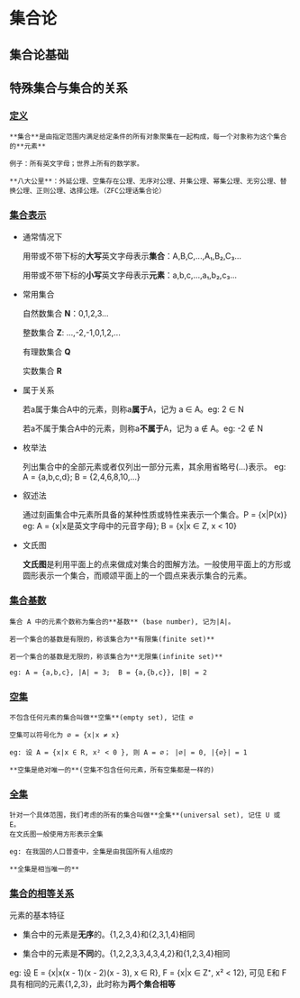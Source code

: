 # 集合论

## 集合论基础

## 特殊集合与集合的关系

### [定义](#定义)

    **集合**是由指定范围内满足给定条件的所有对象聚集在一起构成，每一个对象称为这个集合的**元素**
  
    例子：所有英文字母；世界上所有的数学家。

    **八大公里**：外延公理、空集存在公理、无序对公理、并集公理、幂集公理、无穷公理、替换公理、正则公理、选择公理。（ZFC公理话集合论）

### [集合表示](#集合表示)

- 通常情况下

    用带或不带下标的**大写**英文字母表示**集合**：A,B,C,...,A₁,B₂,C₃...

    用带或不带下标的**小写**英文字母表示**元素**：a,b,c,...,a₁,b₂,c₃...

- 常用集合

    自然数集合 **N**：0,1,2,3...

    整数集合 **Z**: ...,-2,-1,0,1,2,...

    有理数集合 **Q**

    实数集合 **R**

- 属于关系

    若a属于集合A中的元素，则称a**属于**A，记为 a ∈ A。eg: 2 ∈ N

    若a不属于集合A中的元素，则称a**不属于**A，记为 a ∉ A。eg: -2 ∉ N

- 枚举法

    列出集合中的全部元素或者仅列出一部分元素，其余用省略号(...)表示。
    eg: A = {a,b,c,d}; B = {2,4,6,8,10,...}

- 叙述法

    通过刻画集合中元素所具备的某种性质或特性来表示一个集合。P = {x|P(x)}
    eg: A = {x|x是英文字母中的元音字母}; B = {x|x ∈ Z, x < 10}

- 文氏图

    **文氏图**是利用平面上的点来做成对集合的图解方法。一般使用平面上的方形或圆形表示一个集合，而顺颂平面上的一个圆点来表示集合的元素。

### [集合基数](#集合基数)

    集合 A 中的元素个数称为集合的**基数** (base number), 记为|A|。
    
    若一个集合的基数是有限的，称该集合为**有限集(finite set)**

    若一个集合的基数是无限的，称该集合为**无限集(infinite set)**

    eg: A = {a,b,c}, |A| = 3;  B = {a,{b,c}}, |B| = 2

### [空集](#空集)

    不包含任何元素的集合叫做**空集**(empty set), 记住 ∅

    空集可以符号化为 ∅ = {x|x ≠ x}

    eg: 设 A = {x|x ∈ R, x² < 0 }, 则 A = ∅； |∅| = 0, |{∅}| = 1

    **空集是绝对唯一的**(空集不包含任何元素，所有空集都是一样的)

### [全集](#全集)

    针对一个具体范围，我们考虑的所有的集合叫做**全集**(universal set), 记住 U 或 E。
    在文氏图一般使用方形表示全集

    eg: 在我国的人口普查中，全集是由我国所有人组成的

    **全集是相当唯一的**

### [集合的相等关系](#集合的相等关系)

元素的基本特征

- 集合中的元素是**无序**的。{1,2,3,4}和{2,3,1,4}相同

- 集合中的元素是**不同**的。{1,2,2,3,3,4,3,4,2}和{1,2,3,4}相同

eg: 设 E = {x|x(x - 1)(x - 2)(x - 3), x ∈ R}, F = {x|x ∈ Z⁺, x² < 12},
    可见 E和 F具有相同的元素{1,2,3}，此时称为**两个集合相等**
